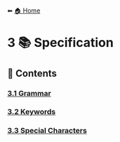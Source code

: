 ⬅ [🏠 Home](../README.md)

# 3 📚 Specification

## 📄 Contents

### [3.1 Grammar](grammar.md)

### [3.2 Keywords](keywords.md)

### [3.3 Special Characters](characters.md)
